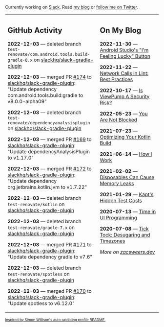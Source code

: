 Currently working on [Slack](https://slack.com/). Read [my blog](https://zacsweers.dev/) or [follow me on Twitter](https://twitter.com/ZacSweers).

<table><tr><td valign="top" width="60%">

## GitHub Activity
<!-- githubActivity starts -->
**2022-12-03** — deleted branch `test-renovate/com.android.tools.build-gradle-8.x` on [slackhq/slack-gradle-plugin](https://github.com/slackhq/slack-gradle-plugin)

**2022-12-03** — merged PR [#174](https://github.com/slackhq/slack-gradle-plugin/pull/174) to [slackhq/slack-gradle-plugin](https://github.com/slackhq/slack-gradle-plugin): "Update dependency com.android.tools.build:gradle to v8.0.0-alpha09"

**2022-12-03** — deleted branch `test-renovate/dependencyanalysisplugin` on [slackhq/slack-gradle-plugin](https://github.com/slackhq/slack-gradle-plugin)

**2022-12-03** — merged PR [#169](https://github.com/slackhq/slack-gradle-plugin/pull/169) to [slackhq/slack-gradle-plugin](https://github.com/slackhq/slack-gradle-plugin): "Update dependencyAnalysisPlugin to v1.17.0"

**2022-12-03** — merged PR [#172](https://github.com/slackhq/slack-gradle-plugin/pull/172) to [slackhq/slack-gradle-plugin](https://github.com/slackhq/slack-gradle-plugin): "Update dependency org.jetbrains.kotlin.jvm to v1.7.22"

**2022-12-03** — deleted branch `test-renovate/kotlin` on [slackhq/slack-gradle-plugin](https://github.com/slackhq/slack-gradle-plugin)

**2022-12-03** — deleted branch `test-renovate/gradle-7.x` on [slackhq/slack-gradle-plugin](https://github.com/slackhq/slack-gradle-plugin)

**2022-12-03** — merged PR [#171](https://github.com/slackhq/slack-gradle-plugin/pull/171) to [slackhq/slack-gradle-plugin](https://github.com/slackhq/slack-gradle-plugin): "Update dependency gradle to v7.6"

**2022-12-03** — deleted branch `test-renovate/spotless` on [slackhq/slack-gradle-plugin](https://github.com/slackhq/slack-gradle-plugin)

**2022-12-03** — merged PR [#170](https://github.com/slackhq/slack-gradle-plugin/pull/170) to [slackhq/slack-gradle-plugin](https://github.com/slackhq/slack-gradle-plugin): "Update spotless to v6.12.0"
<!-- githubActivity ends -->
</td><td valign="top" width="40%">

## On My Blog
<!-- blog starts -->
**2022-11-30** — [Android Studio's "I'm Feeling Lucky" Button](https://www.zacsweers.dev/android-studios-im-feeling-lucky-button/)

**2022-11-22** — [Network Calls in Lint: Best Practices](https://www.zacsweers.dev/network-calls-in-lint-best-practices/)

**2022-10-17** — [Is ViewPump A Security Risk?](https://www.zacsweers.dev/is-viewpump-a-security-risk/)

**2022-05-23** — [You Are Not Blocked](https://www.zacsweers.dev/you-are-not-blocked/)

**2021-07-23** — [Optimizing Your Kotlin Build](https://www.zacsweers.dev/optimizing-your-kotlin-build/)

**2021-06-14** — [How I Work](https://www.zacsweers.dev/how-i-work/)

**2021-02-02** — [Disposables Can Cause Memory Leaks](https://www.zacsweers.dev/disposables-can-cause-memory-leaks/)

**2021-01-29** — [Kapt's Hidden Test Costs](https://www.zacsweers.dev/kapts-hidden-test-costs/)

**2020-07-13** — [Time in UI Programming](https://www.zacsweers.dev/time-in-ui/)

**2020-07-08** — [Tick Tock: Desugaring and Timezones](https://www.zacsweers.dev/ticktock-desugaring-timezones/)
<!-- blog ends -->
_More on [zacsweers.dev](https://zacsweers.dev/)_
</td></tr></table>

<sub><a href="https://simonwillison.net/2020/Jul/10/self-updating-profile-readme/">Inspired by Simon Willison's auto-updating profile README.</a></sub>